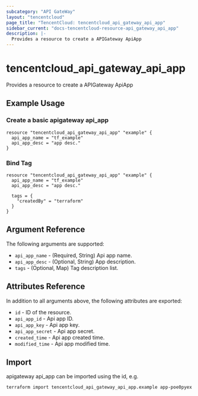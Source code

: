 ```yaml
---
subcategory: "API GateWay"
layout: "tencentcloud"
page_title: "TencentCloud: tencentcloud_api_gateway_api_app"
sidebar_current: "docs-tencentcloud-resource-api_gateway_api_app"
description: |-
  Provides a resource to create a APIGateway ApiApp
---
```


# tencentcloud_api_gateway_api_app

Provides a resource to create a APIGateway ApiApp

## Example Usage

### Create a basic apigateway api_app

```hcl
resource "tencentcloud_api_gateway_api_app" "example" {
  api_app_name = "tf_example"
  api_app_desc = "app desc."
}
```

### Bind Tag

```hcl
resource "tencentcloud_api_gateway_api_app" "example" {
  api_app_name = "tf_example"
  api_app_desc = "app desc."

  tags = {
    "createdBy" = "terraform"
  }
}
```

## Argument Reference

The following arguments are supported:

* `api_app_name` - (Required, String) Api app name.
* `api_app_desc` - (Optional, String) App description.
* `tags` - (Optional, Map) Tag description list.

## Attributes Reference

In addition to all arguments above, the following attributes are exported:

* `id` - ID of the resource.
* `api_app_id` - Api app ID.
* `api_app_key` - Api app key.
* `api_app_secret` - Api app secret.
* `created_time` - Api app created time.
* `modified_time` - Api app modified time.


## Import

apigateway api_app can be imported using the id, e.g.

```
terraform import tencentcloud_api_gateway_api_app.example app-poe0pyex
```

